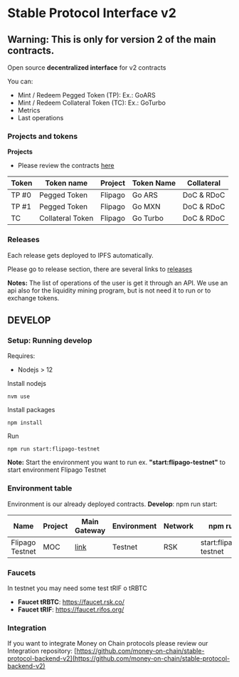 # Stable Protocol Interface v2

## Warning: This is only for version 2 of the main contracts.

Open source **decentralized interface** for v2 contracts

You can:

* Mint / Redeem Pegged Token (TP): Ex.: GoARS
* Mint / Redeem Collateral Token (TC): Ex.: GoTurbo
* Metrics
* Last operations


### Projects and tokens 

**Projects**

* Please review the contracts [here](https://github.com/money-on-chain/main-sc-protocol)


| Token | Token name       | Project | Token Name | Collateral    |
|-------|------------------|---------|------------|---------------|
| TP #0 | Pegged Token     | Flipago | Go ARS     | DoC & RDoC    |
| TP #1 | Pegged Token     | Flipago | Go MXN     | DoC & RDoC    |
| TC    | Collateral Token | Flipago | Go Turbo   | DoC & RDoC    |



### Releases

Each release gets deployed to IPFS automatically.

Please go to release section, there are several links to [releases](https://github.com/money-on-chain/release) 

**Notes:** The list of operations of the user is get it through an  API. We use an api also for the liquidity mining program, but is not need it to run or to exchange tokens.


## DEVELOP

### Setup: Running develop

Requires:

* Nodejs > 12

Install nodejs

`nvm use`

Install packages

`npm install`

Run

`npm run start:flipago-testnet`

**Note:** Start the environment you want to run ex. **"start:flipago-testnet"** to start environment Flipago Testnet 


### Environment table

Environment is our already deployed contracts. 
**Develop**: npm run start:<environment>

| Name             | Project | Main Gateway                         | Environment | Network | npm run               |
|------------------|---------|--------------------------------------|-------------|---------|-----------------------|
| Flipago Testnet  | MOC     | [link](https://www.moneyonchain.com) | Testnet     | RSK     | start:flipago-testnet |



### Faucets

In testnet you may need some test tRIF o tRBTC

* **Faucet tRBTC**: https://faucet.rsk.co/
* **Faucet tRIF**: https://faucet.rifos.org/


### Integration

If you want to integrate Money on Chain protocols please review our Integration repository:  [https://github.com/money-on-chain/stable-protocol-backend-v2](https://github.com/money-on-chain/stable-protocol-backend-v2)
